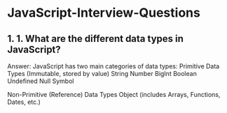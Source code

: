 # JavaScript-Interview-Questions

## 1. 1. What are the different data types in JavaScript?

Answer:
JavaScript has two main categories of data types:
Primitive Data Types (Immutable, stored by value)
String
Number
BigInt
Boolean
Undefined
Null
Symbol

Non-Primitive (Reference) Data Types
Object (includes Arrays, Functions, Dates, etc.)

